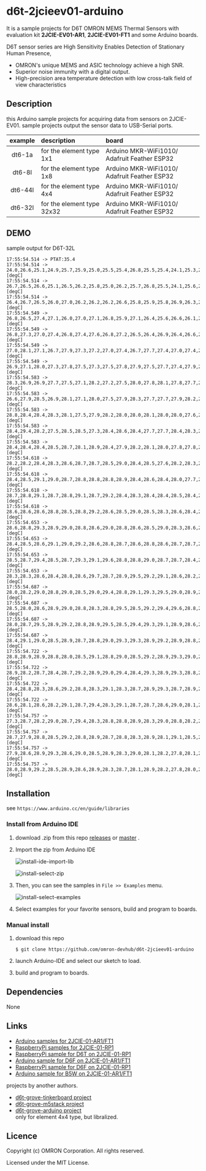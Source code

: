 # d6t-2jcieev01-arduino
It is a sample projects for D6T OMRON MEMS Thermal Sensors with
evaluation kit **2JCIE-EV01-AR1**,
**2JCIE-EV01-FT1** and some Arduino boards.

D6T sensor series are High Sensitivity Enables Detection
of Stationary Human Presence,

- OMRON's unique MEMS and ASIC technology achieve a high SNR.
- Superior noise immunity with a digital output.
- High-precision area temperature detection with low cross-talk field of
    view characteristics


## Description
this Arduino sample projects for acquiring data from sensors on 2JCIE-EV01.
sample projects output the sensor data to USB-Serial ports.

| example | description                | board |
|:-------:|:---------------------------|:-----------------------|
| dt6-1a  | for the element type 1x1   | Arduino MKR-WiFi1010/ Adafruit Feather ESP32 |
| dt6-8l  | for the element type 1x8   | Arduino MKR-WiFi1010/ Adafruit Feather ESP32 |
| dt6-44l | for the element type 4x4   | Arduino MKR-WiFi1010/ Adafruit Feather ESP32 |
| dt6-32l | for the element type 32x32 | Arduino MKR-WiFi1010/ Adafruit Feather ESP32 |


## DEMO
sample output for D6T-32L

```
17:55:54.514 -> PTAT:35.4
17:55:54.514 -> 24.0,26.6,25.1,24.9,25.7,25.9,25.0,25.5,25.4,26.8,25.5,25.4,24.1,25.3,25.6,25.2,25.0,25.2,24.2,24.2,25.1,25.4,23.2,26.1,26.4,25.3,27.3,26.4,24.4,26.8,23.4,22.0 [degC]
17:55:54.514 -> 26.7,26.5,26.6,25.1,26.5,26.2,25.8,25.0,26.2,25.7,26.8,25.5,24.1,25.6,25.6,25.3,25.1,25.3,24.2,24.5,25.0,23.2,23.9,24.1,25.4,27.3,24.8,25.8,26.8,23.4,25.1,23.1 [degC]
17:55:54.514 -> 26.4,26.7,26.5,26.0,27.0,26.2,26.2,26.2,26.6,25.8,25.9,25.8,26.9,26.3,26.8,25.6,25.6,25.9,25.4,25.4,24.8,23.9,24.1,25.3,25.8,24.8,26.0,25.2,26.9,25.2,23.1,24.6 [degC]
17:55:54.549 -> 26.8,26.5,27.4,27.1,26.0,27.0,27.1,26.8,25.9,27.1,26.4,25.6,26.6,26.1,26.3,25.8,26.2,26.1,26.1,26.2,26.4,25.7,25.3,25.3,26.2,25.8,25.2,27.0,25.9,26.1,24.6,21.4 [degC]
17:55:54.549 -> 26.8,27.3,27.0,27.4,26.8,27.4,27.6,26.8,27.2,26.5,26.4,26.9,26.4,26.6,27.3,27.0,27.0,27.1,26.5,26.2,25.6,26.4,26.2,26.1,25.7,26.8,26.7,25.6,26.2,24.7,26.0,25.6 [degC]
17:55:54.549 -> 27.0,28.1,27.1,26.7,27.9,27.3,27.2,27.0,27.4,26.7,27.7,27.4,27.0,27.4,27.2,27.2,27.0,27.3,26.9,27.2,26.8,25.8,26.3,25.8,26.5,26.9,26.2,26.5,24.7,25.8,25.7,25.4 [degC]
17:55:54.549 -> 26.9,27.1,28.0,27.3,27.8,27.5,27.3,27.5,27.8,27.9,27.5,27.7,27.4,27.9,27.5,26.8,26.5,27.3,27.0,26.6,26.7,26.6,26.9,26.9,26.6,26.0,26.0,26.8,26.0,25.8,25.1,24.3 [degC]
17:55:54.583 -> 28.3,26.9,26.9,27.7,27.5,27.1,28.2,27.2,27.5,28.0,27.8,28.1,27.8,27.7,27.7,27.4,28.0,27.8,27.3,27.1,27.3,26.9,26.8,27.3,26.2,26.9,27.0,26.2,25.6,25.9,24.3,25.9 [degC]
17:55:54.583 -> 26.6,27.9,28.5,26.9,28.1,27.1,28.0,27.5,27.9,28.3,27.7,27.7,27.9,28.2,27.4,27.6,27.8,27.8,27.6,27.2,27.3,27.4,27.0,27.8,26.6,26.7,25.9,25.6,25.8,25.5,26.1,26.0 [degC]
17:55:54.583 -> 28.8,28.4,28.4,28.3,28.1,27.5,27.9,28.2,28.0,28.0,28.1,28.0,28.0,27.6,28.1,28.1,27.9,27.9,27.8,27.4,27.2,27.4,27.5,27.2,27.4,27.3,27.3,26.0,26.1,25.9,26.7,26.4 [degC]
17:55:54.583 -> 28.4,29.4,28.2,27.5,28.5,28.5,27.3,28.4,28.6,28.4,27.7,27.7,28.4,28.3,28.2,27.7,27.8,27.5,27.7,27.9,27.0,27.4,27.4,27.3,27.0,27.2,27.2,25.4,26.2,26.5,26.5,26.4 [degC]
17:55:54.583 -> 28.4,28.4,28.4,28.5,28.7,28.1,28.9,28.4,27.9,28.2,28.1,28.0,27.8,27.8,27.8,27.4,28.0,27.7,27.2,27.3,27.8,27.9,27.3,27.5,27.3,27.4,27.0,27.0,26.8,26.4,26.3,26.3 [degC]
17:55:54.618 -> 28.2,28.2,28.4,28.3,28.6,28.7,28.7,28.5,29.0,28.4,28.5,27.6,28.2,28.3,27.9,27.8,27.9,27.8,27.8,27.8,27.5,28.0,27.6,26.9,27.7,27.3,26.6,26.9,27.4,26.4,26.5,26.6 [degC]
17:55:54.618 -> 28.4,28.5,29.1,29.0,28.7,28.8,28.8,28.8,28.9,28.4,28.6,28.4,28.0,27.7,28.2,28.6,27.9,27.8,28.2,27.9,27.8,27.8,27.8,28.2,28.1,27.2,27.5,27.1,26.4,27.2,26.8,26.6 [degC]
17:55:54.618 -> 28.7,28.8,29.1,28.7,28.8,29.1,28.7,29.2,28.4,28.3,28.4,28.4,28.5,28.4,28.2,28.3,27.9,27.8,28.1,28.2,27.4,27.7,27.8,28.1,27.7,27.7,27.8,27.0,27.1,26.9,26.2,26.0 [degC]
17:55:54.618 -> 28.6,28.6,28.6,28.8,28.5,28.8,29.2,28.6,28.5,29.0,28.5,28.3,28.6,28.4,28.6,28.4,28.4,28.3,28.1,27.9,27.9,28.0,27.5,27.8,27.5,27.1,27.9,27.4,27.0,26.9,26.4,26.3 [degC]
17:55:54.653 -> 28.6,28.8,29.3,28.9,29.0,28.8,28.6,29.0,28.8,28.6,28.5,29.0,28.3,28.6,28.2,28.1,28.5,28.0,28.4,28.6,28.6,28.1,27.8,27.9,27.4,27.3,27.5,27.1,27.7,26.6,26.6,26.6 [degC]
17:55:54.653 -> 28.4,28.5,28.6,29.1,29.0,29.2,28.6,28.8,28.7,28.6,28.8,28.6,28.7,28.7,28.5,28.6,28.5,28.3,28.1,28.3,27.9,28.4,28.0,28.1,28.3,27.8,27.5,27.4,26.1,26.7,26.0,25.8 [degC]
17:55:54.653 -> 28.5,28.7,29.4,28.5,28.7,29.3,29.1,29.6,28.8,28.8,29.0,28.7,28.7,28.4,28.6,28.8,28.3,28.3,28.6,28.3,28.5,27.8,28.0,28.0,28.2,27.6,27.5,27.4,27.2,26.5,26.1,26.0 [degC]
17:55:54.653 -> 28.3,28.3,28.6,28.4,28.8,28.6,29.7,28.7,28.9,29.5,29.2,29.1,28.6,28.2,28.8,28.5,28.6,28.9,28.8,28.7,29.0,28.6,28.4,27.7,28.1,28.1,27.5,27.2,27.7,26.8,26.0,25.8 [degC]
17:55:54.687 -> 28.0,28.2,29.0,28.8,29.0,28.5,29.0,29.4,28.8,29.1,29.3,29.5,29.0,28.9,28.8,28.9,28.7,28.7,28.7,28.6,28.9,28.0,28.3,28.2,27.6,27.9,27.7,26.5,27.2,26.3,26.1,26.0 [degC]
17:55:54.687 -> 28.5,28.0,28.6,28.9,29.0,28.8,28.3,28.8,29.5,28.5,29.2,29.4,29.6,28.8,28.8,29.0,28.9,28.7,29.0,28.6,28.3,28.4,28.5,28.3,28.4,28.2,27.7,27.0,27.7,26.9,26.1,26.7 [degC]
17:55:54.687 -> 28.0,28.7,29.5,28.9,29.2,28.8,28.9,29.5,28.5,29.4,29.3,29.1,28.9,28.6,29.4,29.2,29.2,28.9,28.8,28.0,28.3,28.8,28.9,28.3,28.5,28.3,27.4,27.4,26.5,27.1,27.1,26.2 [degC]
17:55:54.687 -> 28.4,29.1,29.0,28.5,28.9,28.7,28.8,29.0,29.3,29.3,28.9,29.2,28.9,28.8,28.7,28.9,29.2,29.0,29.2,28.9,28.9,28.7,28.0,28.7,28.0,27.6,28.1,27.0,26.8,26.9,27.5,26.7 [degC]
17:55:54.722 -> 28.8,28.9,28.9,28.8,28.0,28.5,29.1,28.8,29.0,28.5,29.2,28.9,29.3,29.0,28.4,29.0,28.7,28.7,28.7,28.5,28.8,28.4,28.0,28.4,28.1,28.1,27.0,27.3,27.3,27.2,26.5,26.7 [degC]
17:55:54.722 -> 28.9,28.2,28.7,28.4,28.7,29.2,28.9,29.0,29.4,28.4,29.3,28.9,29.3,28.8,28.9,28.7,29.2,28.5,28.3,28.6,29.0,28.7,28.5,28.1,28.8,27.4,27.7,27.5,27.8,27.1,26.9,26.5 [degC]
17:55:54.722 -> 28.4,28.8,28.3,28.6,29.2,28.8,28.3,29.1,28.3,28.7,28.9,29.3,28.7,28.9,29.1,28.7,28.9,28.6,28.4,26.9,27.6,28.3,28.2,28.8,28.5,27.6,27.9,27.9,27.1,26.9,27.0,26.8 [degC]
17:55:54.722 -> 28.6,28.1,28.6,28.2,29.1,28.7,29.4,28.3,29.1,28.7,28.7,28.6,29.0,28.1,29.3,28.8,28.3,28.7,29.0,28.8,28.6,28.3,28.1,27.9,27.8,28.2,27.6,27.1,27.3,27.1,27.1,26.1 [degC]
17:55:54.757 -> 27.3,28.7,28.2,29.0,28.7,29.4,28.3,28.8,28.8,28.9,28.3,29.0,28.8,28.2,28.5,28.1,28.6,28.5,28.5,28.9,28.6,28.1,27.8,27.9,28.2,28.4,28.2,27.5,27.3,27.5,27.2,26.8 [degC]
17:55:54.757 -> 28.7,27.9,28.8,28.5,29.2,28.8,28.9,28.7,28.8,28.3,28.9,28.1,29.1,28.5,28.5,28.2,28.7,28.6,28.3,28.5,28.0,28.8,27.6,28.2,28.0,27.6,27.2,28.4,27.5,26.7,27.0,27.2 [degC]
17:55:54.757 -> 27.9,28.6,28.9,29.3,28.6,29.0,28.5,28.9,28.3,29.0,28.1,28.2,27.8,28.1,28.4,28.5,29.1,27.7,28.0,27.7,28.6,28.4,28.7,27.9,27.8,28.0,27.8,27.5,26.9,27.6,26.6,27.0 [degC]
17:55:54.757 -> 28.0,28.9,29.2,28.5,28.9,28.6,28.9,28.3,28.7,28.1,28.9,28.2,27.8,28.0,28.4,28.6,29.2,27.5,27.9,27.5,28.8,28.5,28.2,27.5,27.9,27.8,28.0,27.0,26.6,26.9,27.6,26.3 [degC]
```


## Installation
see `https://www.arduino.cc/en/guide/libraries`

### Install from Arduino IDE
1. download .zip from this repo [releases](releases)
    or [master](archive/master.zip) .
2. Import the zip from Arduino IDE

    ![install-ide-import-lib](https://user-images.githubusercontent.com/48547675/55043017-9a34e980-5077-11e9-885d-03f9f82e3491.JPG)

    ![install-select-zip](https://user-images.githubusercontent.com/48547675/55043034-a7ea6f00-5077-11e9-99d5-26423fb652b5.JPG)

3. Then, you can see the samples in `File >> Examples` menu.

    ![install-select-examples](https://user-images.githubusercontent.com/48547675/55043028-a28d2480-5077-11e9-8365-6745cda417ff.JPG)

4. Select examples for your favorite sensors, build and program to boards.

### Manual install
1. download this repo

    ```shell
    $ git clone https://github.com/omron-devhub/d6t-2jcieev01-arduino
    ```

2. launch Arduino-IDE and select our sketch to load.
3. build and program to boards.


## Dependencies
None

## Links
- [Arduino samples for 2JCIE-01-AR1/FT1](https://github.com/omron-devhub/2jcieev01-arduino)
- [RaspberryPi samples for 2JCIE-01-RP1](https://github.com/omron-devhub/2jcieev01-raspberrypi)
- [RaspberryPi sample for D6T on 2JCIE-01-RP1](https://github.com/omron-devhub/d6t-2jcieev01-raspberrypi)
- [Arduino sample for D6F on 2JCIE-01-AR1/FT1](https://github.com/omron-devhub/d6f-2jcieev01-arduino)
- [RaspberryPi sample for D6F on 2JCIE-01-RP1](https://github.com/omron-devhub/d6f-2jcieev01-raspberrypi)
- [Arduino sample for B5W on 2JCIE-01-AR1/FT1](https://github.com/omron-devhub/b5w-2jcieev01-arduino)

projects by another authors.

- [d6t-grove-tinkerboard project](https://github.com/omron-devhub/d6t-grove-tinkerboard)
- [d6t-grove-m5stack project](https://github.com/omron-devhub/d6t-grove-m5stack)
- [d6t-grove-arduino project](https://github.com/omron-devhub/d6t-grove-arduino)  
    only for element 4x4 type, but libralized.


## Licence
Copyright (c) OMRON Corporation. All rights reserved.

Licensed under the MIT License.

